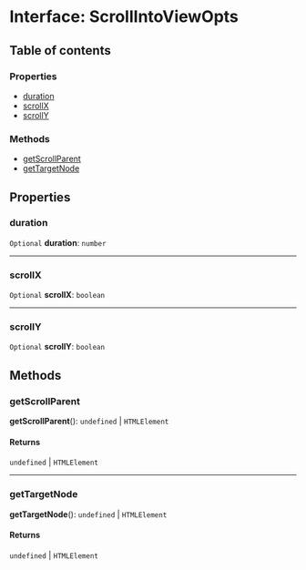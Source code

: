 # Interface: ScrollIntoViewOpts

## Table of contents

### Properties

* [duration](/auto-docs/fixed-layout-editor/interfaces/ScrollIntoViewOpts.md#duration)
* [scrollX](/auto-docs/fixed-layout-editor/interfaces/ScrollIntoViewOpts.md#scrollx)
* [scrollY](/auto-docs/fixed-layout-editor/interfaces/ScrollIntoViewOpts.md#scrolly)

### Methods

* [getScrollParent](/auto-docs/fixed-layout-editor/interfaces/ScrollIntoViewOpts.md#getscrollparent)
* [getTargetNode](/auto-docs/fixed-layout-editor/interfaces/ScrollIntoViewOpts.md#gettargetnode)

## Properties

### duration

`Optional` **duration**: `number`

***

### scrollX

`Optional` **scrollX**: `boolean`

***

### scrollY

`Optional` **scrollY**: `boolean`

## Methods

### getScrollParent

**getScrollParent**(): `undefined` | `HTMLElement`

#### Returns

`undefined` | `HTMLElement`

***

### getTargetNode

**getTargetNode**(): `undefined` | `HTMLElement`

#### Returns

`undefined` | `HTMLElement`

